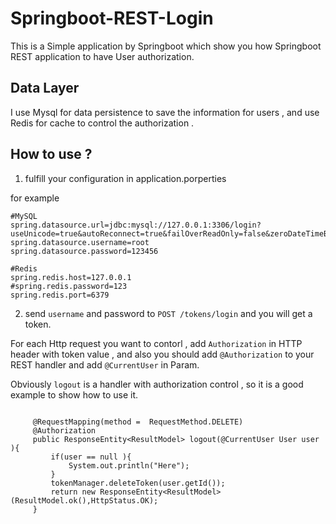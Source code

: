 # Springboot-REST-Login

This is a Simple application by Springboot which show you how Springboot REST application to have User authorization.

## Data Layer 

I use Mysql for data persistence to save the information for users ,  and use Redis for cache to control the authorization .


## How to use ? 

1. fulfill your configuration in application.porperties 
 
for example

```
#MySQL
spring.datasource.url=jdbc:mysql://127.0.0.1:3306/login?useUnicode=true&autoReconnect=true&failOverReadOnly=false&zeroDateTimeBehavior=round&autoReconnect=true
spring.datasource.username=root
spring.datasource.password=123456

#Redis
spring.redis.host=127.0.0.1
#spring.redis.password=123
spring.redis.port=6379

```

2. send `username` and password to `POST /tokens/login` and you will get a token.

For each Http request you want to contorl , add  `Authorization` in HTTP header with token value , and also you should add `@Authorization` to your REST handler and add `@CurrentUser` in Param.

Obviously `logout` is a handler with authorization control , so it is a good example to show how to use it.


```

     @RequestMapping(method =  RequestMethod.DELETE) 
     @Authorization 
     public ResponseEntity<ResultModel> logout(@CurrentUser User user ){ 
         if(user == null ){ 
             System.out.println("Here"); 
         } 
         tokenManager.deleteToken(user.getId()); 
         return new ResponseEntity<ResultModel>(ResultModel.ok(),HttpStatus.OK); 
     } 

```
